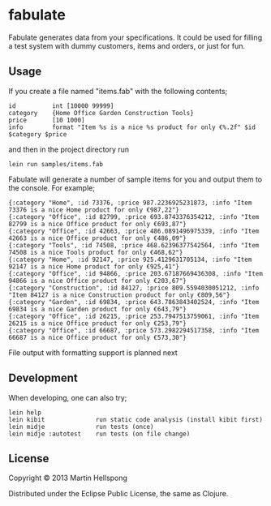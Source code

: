 # fabulate

Fabulate generates data from your specifications. It could be used for filling a test system with dummy customers, items and orders, or just for fun.

## Usage

If you create a file named "items.fab" with the following contents;

	id			int [10000 99999]
	category	{Home Office Garden Construction Tools}
	price		[10 1000]
	info		format "Item %s is a nice %s product for only €%.2f" $id $category $price

and then in the project directory run

	lein run samples/items.fab

Fabulate will generate a number of sample items for you and output them to the console. For example;

	{:category "Home", :id 73376, :price 987.2236925231873, :info "Item 73376 is a nice Home product for only €987,22"}
	{:category "Office", :id 82799, :price 693.8743376354212, :info "Item 82799 is a nice Office product for only €693,87"}
	{:category "Office", :id 42663, :price 486.0891496975339, :info "Item 42663 is a nice Office product for only €486,09"}
	{:category "Tools", :id 74508, :price 468.62396377542564, :info "Item 74508 is a nice Tools product for only €468,62"}
	{:category "Home", :id 92147, :price 925.4129631705134, :info "Item 92147 is a nice Home product for only €925,41"}
	{:category "Office", :id 94866, :price 203.67187669436308, :info "Item 94866 is a nice Office product for only €203,67"}
	{:category "Construction", :id 84127, :price 809.5594030051212, :info "Item 84127 is a nice Construction product for only €809,56"}
	{:category "Garden", :id 69834, :price 643.7863843402524, :info "Item 69834 is a nice Garden product for only €643,79"}
	{:category "Office", :id 26215, :price 253.7947513759061, :info "Item 26215 is a nice Office product for only €253,79"}
	{:category "Office", :id 66687, :price 573.2982294517358, :info "Item 66687 is a nice Office product for only €573,30"}

File output with formatting support is planned next

## Development
When developing, one can also try;

	lein help
	lein kibit				run static code analysis (install kibit first)
	lein midje				run tests (once)
	lein midje :autotest	run tests (on file change)

## License

Copyright © 2013 Martin Hellspong

Distributed under the Eclipse Public License, the same as Clojure.
